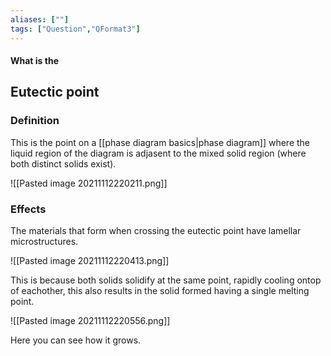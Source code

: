 ```yaml
---
aliases: [""]
tags: ["Question","QFormat3"]
---
```


#### What is the
## Eutectic point
### Definition
This is the point on a [[phase diagram basics|phase diagram]] where the liquid region of the diagram is adjasent to the mixed solid region (where both distinct solids exist).

![[Pasted image 20211112220211.png]]

### Effects
The materials that form when crossing the eutectic point have lamellar microstructures.

![[Pasted image 20211112220413.png]]

This is because both solids solidify at the same point, rapidly cooling ontop of eachother, this also results in the solid formed having a single melting point.

![[Pasted image 20211112220556.png]]

Here you can see how it grows.
